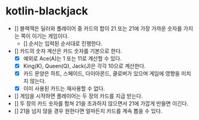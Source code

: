 # kotlin-blackjack

- [] 블랙잭은 딜러와 플레이어 중 카드의 합이 21 또는 21에 가장 가까운 숫자를 가지는 쪽이 이기는 게임이다.
  - [] 순서는 입력된 순서대로 진행한다.
- [] 카드의 숫자 계산은 카드 숫자를 기본으로 한다.
  - [x] 예외로 Ace(A)는 1 또는 11로 계산할 수 있다.
  - [x] King(K), Queen(Q), Jack(J)은 각각 10으로 계산한다.
  - [x] 카드 문양은 하트, 스페이드, 다이아몬드, 클로버가 있으며 게임에 영향을 미치지 않는다.
  - [x] 이미 사용된 카드는 재사용할 수 없다.
- [] 게임을 시작하면 플레이어는 두 장의 카드를 지급 받는다.
- [] 두 장의 카드 숫자를 합쳐 21을 초과하지 않으면서 21에 가깝게 만들면 이긴다.
- [] 21을 넘지 않을 경우 원한다면 얼마든지 카드를 계속 뽑을 수 있다.
